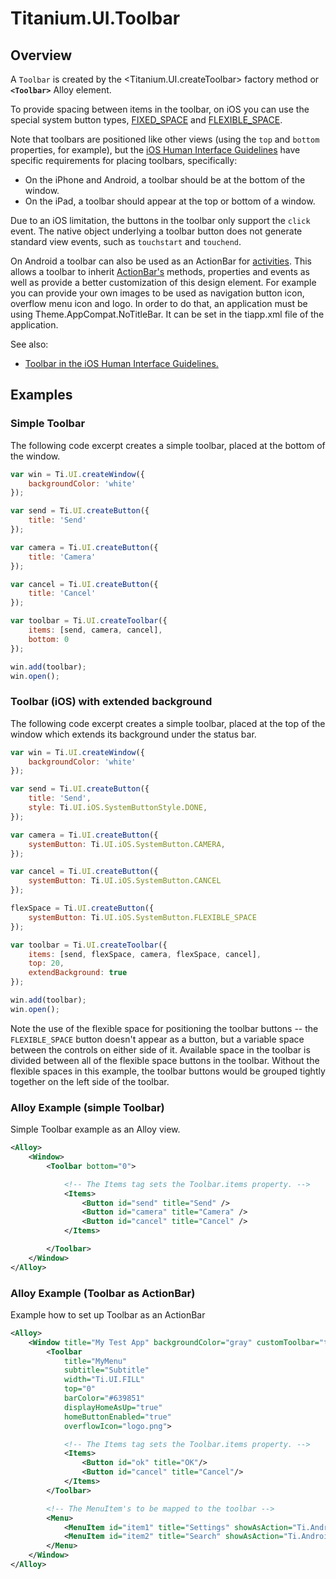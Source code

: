 # Titanium.UI.Toolbar

<TypeHeader/>

## Overview

A `Toolbar` is created by the <Titanium.UI.createToolbar> factory method or **`<Toolbar>`** Alloy element.

To provide spacing between items in the toolbar, on iOS you can use the special system button types,
[FIXED_SPACE](Titanium.UI.iOS.SystemButton.FIXED_SPACE) and
[FLEXIBLE_SPACE](Titanium.UI.iOS.SystemButton.FLEXIBLE_SPACE).

Note that toolbars are positioned like other views (using the `top` and `bottom` properties,
for example), but the [iOS Human Interface Guidelines](https://developer.apple.com/ios/human-interface-guidelines/overview/themes/#//apple_ref/doc/uid/TP40006556-CH12-SW4)
have specific requirements for placing toolbars, specifically:

* On the iPhone and Android, a toolbar should be at the bottom of the window.
* On the iPad, a toolbar should appear at the top or bottom of a window.

Due to an iOS limitation, the buttons in the toolbar only support the `click` event.
The native object underlying a toolbar button does not generate standard view events,
such as `touchstart` and `touchend`.

On Android a toolbar can also be used as an ActionBar for [activities](Titanium.Android.Activity). This allows a toolbar to
inherit [ActionBar's](Titanium.Android.ActionBar) methods, properties and events as well as provide a better customization of this
design element. For example you can provide your own images to be used as navigation button icon, overflow menu icon and logo.
In order to do that, an application must be using Theme.AppCompat.NoTitleBar.
It can be set in the tiapp.xml file of the application.

See also:

*  [Toolbar in the iOS Human Interface Guidelines.](https://developer.apple.com/ios/human-interface-guidelines/bars/toolbars/)

## Examples

### Simple Toolbar

The following code excerpt creates a simple toolbar, placed at the bottom of the window.

``` js
var win = Ti.UI.createWindow({
    backgroundColor: 'white'
});

var send = Ti.UI.createButton({
    title: 'Send'
});

var camera = Ti.UI.createButton({
    title: 'Camera'
});

var cancel = Ti.UI.createButton({
    title: 'Cancel'
});

var toolbar = Ti.UI.createToolbar({
    items: [send, camera, cancel],
    bottom: 0
});

win.add(toolbar);
win.open();
```


### Toolbar (iOS) with extended background

The following code excerpt creates a simple toolbar, placed at the top of the window which extends its background under the status bar. 

``` js
var win = Ti.UI.createWindow({
    backgroundColor: 'white'
});

var send = Ti.UI.createButton({
    title: 'Send',
    style: Ti.UI.iOS.SystemButtonStyle.DONE,
});

var camera = Ti.UI.createButton({
    systemButton: Ti.UI.iOS.SystemButton.CAMERA,
});

var cancel = Ti.UI.createButton({
    systemButton: Ti.UI.iOS.SystemButton.CANCEL
});

flexSpace = Ti.UI.createButton({
    systemButton: Ti.UI.iOS.SystemButton.FLEXIBLE_SPACE
});

var toolbar = Ti.UI.createToolbar({
    items: [send, flexSpace, camera, flexSpace, cancel],
    top: 20,
    extendBackground: true
});

win.add(toolbar);
win.open();
```

Note the use of the flexible space for positioning the toolbar buttons -- the
`FLEXIBLE_SPACE` button doesn't appear as a button, but a variable space between the
controls on either side of it. Available space in the toolbar is divided between all of the
flexible space buttons in the toolbar. Without the flexible spaces in this example,
the toolbar buttons would be grouped tightly together on the left side of the toolbar.


### Alloy Example (simple Toolbar)

Simple Toolbar example as an Alloy view.

``` xml
<Alloy>
    <Window>
        <Toolbar bottom="0">

            <!-- The Items tag sets the Toolbar.items property. -->
            <Items>
                <Button id="send" title="Send" />
                <Button id="camera" title="Camera" />
                <Button id="cancel" title="Cancel" />
            </Items>

        </Toolbar>
    </Window>
</Alloy>
```


### Alloy Example (Toolbar as ActionBar)

Example how to set up Toolbar as an ActionBar

``` xml
<Alloy>
    <Window title="My Test App" backgroundColor="gray" customToolbar="toolbar">
        <Toolbar
            title="MyMenu"
            subtitle="Subtitle"
            width="Ti.UI.FILL"
            top="0"
            barColor="#639851"
            displayHomeAsUp="true"
            homeButtonEnabled="true"
            overflowIcon="logo.png">

            <!-- The Items tag sets the Toolbar.items property. -->
            <Items>
                <Button id="ok" title="OK"/>
                <Button id="cancel" title="Cancel"/>
            </Items>
        </Toolbar>

        <!-- The MenuItem's to be mapped to the toolbar -->
        <Menu>
            <MenuItem id="item1" title="Settings" showAsAction="Ti.Android.SHOW_AS_ACTION_NEVER"/>
            <MenuItem id="item2" title="Search" showAsAction="Ti.Android.SHOW_AS_ACTION_NEVER"/>
        </Menu>
    </Window>
</Alloy>
```


<ApiDocs/>
